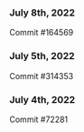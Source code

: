 ### July 8th, 2022

Commit #164569

### July 5th, 2022

Commit #314353


### July 4th, 2022

Commit #72281

